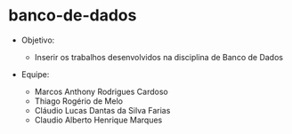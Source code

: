 # banco-de-dados

- Objetivo:
  - Inserir os trabalhos desenvolvidos na disciplina de Banco de Dados

- Equipe:
  - Marcos Anthony Rodrigues Cardoso
  - Thiago Rogério de Melo
  - Cláudio Lucas Dantas da Silva Farias
  - Claudio Alberto Henrique Marques
